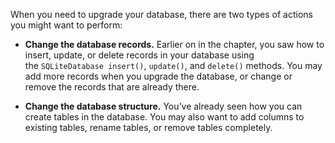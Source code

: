 When you need to upgrade your database, there are two types of actions you might want to perform:
- **Change the database records.**
Earlier on in the chapter, you saw how to insert, update, or delete records in your database using the `SQLiteDatabase insert()`, `update()`, and `delete()` methods. You may add more records when you upgrade the database, or change or remove the records that are already there.

- **Change the database structure.**
You’ve already seen how you can create tables in the database. You may also want to add columns to existing tables, rename tables, or remove tables completely.



